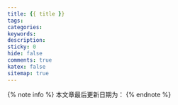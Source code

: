 ```yaml
---
title: {{ title }}
tags:
categories:
keywords:
description:
sticky: 0
hide: false
comments: true
katex: false
sitemap: true
---
```


{% note info %}
本文章最后更新日期为：
{% endnote %}
